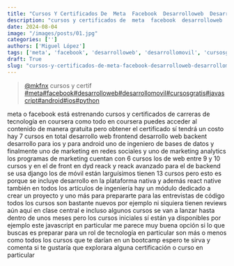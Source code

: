 ```yaml
---
title: "Cursos Y Certificados De  Meta  Facebook  Desarrolloweb  Desarrollomovil  Cursosgratis  Javascript"
description: "cursos y certificados de  meta  facebook  desarrolloweb  desarrollomovil  cursosgratis  javascript"
date: 2024-08-04
image: "/images/posts/01.jpg"
categories: ['']
authors: ['Miguel López']
tags: ['meta', 'facebook', 'desarrolloweb', 'desarrollomovil', 'cursosgratis', 'javascript', 'android', 'ios', 'python']
draft: True
slug: "cursos-y-certificados-de-meta-facebook-desarrolloweb-desarrollomovil-cursosgratis-javascript"
---
```


<blockquote class="tiktok-embed" cite="{https://www.tiktok.com/@mkfnx/video/7138457375844912390}" data-video-id="7138457375844912390" style="max-width: 605px;min-width: 325px;" > <section> <a target="_blank" title="@mkfnx" href="https://www.tiktok.com/@mkfnx?refer=embed">@mkfnx</a> cursos y certif </section> <a title="meta" target="_blank" href="https://www.tiktok.com/tag/meta?refer=embed">#meta</a><a title="facebook" target="_blank" href="https://www.tiktok.com/tag/facebook?refer=embed">#facebook</a><a title="desarrolloweb" target="_blank" href="https://www.tiktok.com/tag/desarrolloweb?refer=embed">#desarrolloweb</a><a title="desarrollomovil" target="_blank" href="https://www.tiktok.com/tag/desarrollomovil?refer=embed">#desarrollomovil</a><a title="cursosgratis" target="_blank" href="https://www.tiktok.com/tag/cursosgratis?refer=embed">#cursosgratis</a><a title="javascript" target="_blank" href="https://www.tiktok.com/tag/javascript?refer=embed">#javascript</a><a title="android" target="_blank" href="https://www.tiktok.com/tag/android?refer=embed">#android</a><a title="ios" target="_blank" href="https://www.tiktok.com/tag/ios?refer=embed">#ios</a><a title="python" target="_blank" href="https://www.tiktok.com/tag/python?refer=embed">#python</a> </blockquote> <script async src="https://www.tiktok.com/embed.js"></script>

meta o facebook está estrenando cursos y certificados de carreras de tecnología en coursera como todo en coursera puedes acceder al contenido de manera gratuita pero obtener el certificado sí tendrá un costo hay 7 cursos en total desarrollo web frontend desarrollo web backent desarrollo para ios y para android uno de ingeniero de bases de datos y finalmente uno de marketing en redes sociales y uno de marketing analytics los programas de marketing cuentan con 6 cursos los de web entre 9 y 10 cursos y en el de front en dyd reack y reack avanzado para el de backend se usa django los de móvil están larguísimos tienen 13 cursos pero esto es porque se incluye desarrollo en la plataforma nativa y además react native también en todos los artículos de ingeniería hay un módulo dedicado a crear un proyecto y uno más para prepararte para las entrevistas de código todos los cursos son bastante nuevos por ejemplo ni siquiera tienen reviews aún aquí en clase central e incluso algunos cursos se van a lanzar hasta dentro de unos meses pero los cursos iniciales sí están ya disponibles por ejemplo este javascript en particular me parece muy buena opción si lo que buscas es preparar para un rol de tecnología en particular son más o menos como todos los cursos que te darían en un bootcamp espero te sirva y comenta si te gustaría que explorara alguna certificación o curso en particular 